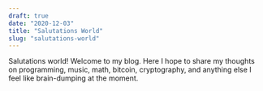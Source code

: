 ```yaml
---
draft: true 
date: "2020-12-03"
title: "Salutations World" 
slug: "salutations-world"
---
```


Salutations world! Welcome to my blog. Here I hope to share my thoughts on programming, music, math, bitcoin, cryptography, and anything else I feel like brain-dumping at the moment.